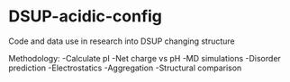 # DSUP-acidic-config
Code and data use in research into DSUP changing structure

Methodology:
-Calculate pI
-Net charge vs pH
-MD simulations
-Disorder prediction
-Electrostatics
-Aggregation
-Structural comparison

